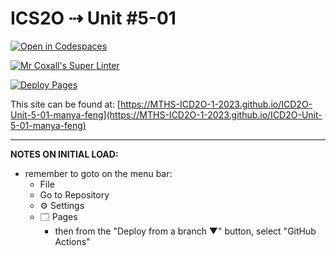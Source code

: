 # ICS2O ⇢ Unit #5-01

[![Open in Codespaces](https://classroom.github.com/assets/launch-codespace-7f7980b617ed060a017424585567c406b6ee15c891e84e1186181d67ecf80aa0.svg)](https://classroom.github.com/open-in-codespaces?assignment_repo_id=14840334)

[![Mr Coxall's Super Linter](https://github.com/MTHS-ICD2O-1-2023/ICD2O-Unit-5-01-manya-feng/workflows/Mr%20Coxall's%20Super%20Linter/badge.svg)](https://github.com/MTHS-ICD2O-1-2023/ICD2O-Unit-5-01-manya-feng/actions)

[![Deploy Pages](https://github.com/MTHS-ICD2O-1-2023/ICD2O-Unit-5-01-manya-feng/workflows/Deploy%20Pages/badge.svg)](https://github.com/MTHS-ICD2O-1-2023/ICD2O-Unit-5-01-manya-feng/actions)

This site can be found at: [https://MTHS-ICD2O-1-2023.github.io/ICD2O-Unit-5-01-manya-feng](https://MTHS-ICD2O-1-2023.github.io/ICD2O-Unit-5-01-manya-feng)

---

**NOTES ON INITIAL LOAD:**
- remember to goto on the menu bar:
  - File
  - Go to Repository
  - ⚙ Settings
  - 🗔 Pages
    - then from the "Deploy from a branch ▼" button, select "GitHub Actions"

